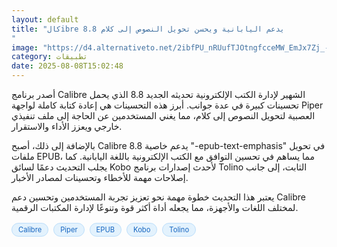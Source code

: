 ```yaml
---
layout: default
title: "كالibre 8.8 يدعم اليابانية ويحسن تحويل النصوص إلى كلام
"
image: "https://d4.alternativeto.net/2ibfPU_nRUufTJOtngfcceMW_EmJx7Zj_-N35m-bmxw/rs:fill:1520:760:0/g:ce:0:0/YWJzOi8vZGlzdC9jb250ZW50LzE3NTQ2NjUzNjg3NjgucG5n.png"
category: تطبيقات
date: 2025-08-08T15:02:48
---
```


أصدر برنامج Calibre الشهير لإدارة الكتب الإلكترونية تحديثه الجديد 8.8 الذي يحمل تحسينات كبيرة في عدة جوانب. أبرز هذه التحسينات هي إعادة كتابة كاملة لواجهة Piper العصبية لتحويل النصوص إلى كلام، مما يغني المستخدمين عن الحاجة إلى ملف تنفيذي خارجي ويعزز الأداء والاستقرار.

بالإضافة إلى ذلك، أصبح Calibre 8.8 يدعم خاصية "-epub-text-emphasis" في تحويل ملفات EPUB، مما يساهم في تحسين التوافق مع الكتب الإلكترونية باللغة اليابانية. كما يجلب التحديث دعمًا لسائق Kobo لأحدث إصدارات برنامج Tolino الثابت، إلى جانب إصلاحات مهمة للأخطاء وتحسينات لمصادر الأخبار.

يعتبر هذا التحديث خطوة مهمة نحو تعزيز تجربة المستخدمين وتحسين دعم Calibre لمختلف اللغات والأجهزة، مما يجعله أداة أكثر قوة وتنوعًا لإدارة المكتبات الرقمية.

<div style="margin-top:2px; margin-bottom:2px;"><a href="https://bidjadraft.github.io/?query=Calibre" style="background:#e3f2fd; color:#1565c0; font-size:80%; border-radius:12px; padding:3px 10px; margin:2px 4px 2px 0; display:inline-block; border:1px solid #bbdefb; text-decoration:none;">Calibre</a> <a href="https://bidjadraft.github.io/?query=Piper" style="background:#e3f2fd; color:#1565c0; font-size:80%; border-radius:12px; padding:3px 10px; margin:2px 4px 2px 0; display:inline-block; border:1px solid #bbdefb; text-decoration:none;">Piper</a> <a href="https://bidjadraft.github.io/?query=EPUB" style="background:#e3f2fd; color:#1565c0; font-size:80%; border-radius:12px; padding:3px 10px; margin:2px 4px 2px 0; display:inline-block; border:1px solid #bbdefb; text-decoration:none;">EPUB</a> <a href="https://bidjadraft.github.io/?query=Kobo" style="background:#e3f2fd; color:#1565c0; font-size:80%; border-radius:12px; padding:3px 10px; margin:2px 4px 2px 0; display:inline-block; border:1px solid #bbdefb; text-decoration:none;">Kobo</a> <a href="https://bidjadraft.github.io/?query=Tolino" style="background:#e3f2fd; color:#1565c0; font-size:80%; border-radius:12px; padding:3px 10px; margin:2px 4px 2px 0; display:inline-block; border:1px solid #bbdefb; text-decoration:none;">Tolino</a></div><br><br>
